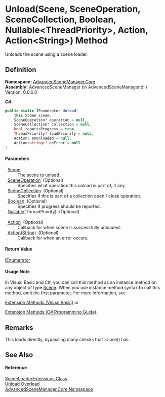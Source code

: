 # Unload(Scene, SceneOperation, SceneCollection, Boolean, Nullable&lt;ThreadPriority&gt;, Action, Action&lt;String&gt;) Method


Unloads the scene using a scene loader.



## Definition
**Namespace:** <a href="N_AdvancedSceneManager_Core.md">AdvancedSceneManager.Core</a>  
**Assembly:** AdvancedSceneManager (in AdvancedSceneManager.dll) Version: 0.0.0.0

**C#**
``` C#
public static IEnumerator Unload(
	this Scene scene,
	SceneOperation? operation = null,
	SceneCollection? collection = null,
	bool reportsProgress = true,
	ThreadPriority? loadPriority = null,
	Action? onUnloaded = null,
	Action<string>? onError = null
)
```



#### Parameters
<dl><dt>  <a href="T_AdvancedSceneManager_Models_Scene.md">Scene</a></dt><dd>The scene to unload.</dd><dt>  <a href="T_AdvancedSceneManager_Core_SceneOperation.md">SceneOperation</a>  (Optional)</dt><dd>Specifies what operation this unload is part of, if any.</dd><dt>  <a href="T_AdvancedSceneManager_Models_SceneCollection.md">SceneCollection</a>  (Optional)</dt><dd>Specifies if this is part of a collection open / close operation.</dd><dt>  <a href="https://learn.microsoft.com/dotnet/api/system.boolean" target="_blank" rel="noopener noreferrer">Boolean</a>  (Optional)</dt><dd>Specifies if progress should be reported.</dd><dt>  <a href="https://learn.microsoft.com/dotnet/api/system.nullable-1" target="_blank" rel="noopener noreferrer">Nullable</a>(ThreadPriority)  (Optional)</dt><dd> </dd><dt>  <a href="https://learn.microsoft.com/dotnet/api/system.action" target="_blank" rel="noopener noreferrer">Action</a>  (Optional)</dt><dd>Callback for when scene is successfully unloaded.</dd><dt>  <a href="https://learn.microsoft.com/dotnet/api/system.action-1" target="_blank" rel="noopener noreferrer">Action</a>(<a href="https://learn.microsoft.com/dotnet/api/system.string" target="_blank" rel="noopener noreferrer">String</a>)  (Optional)</dt><dd>Callback for when an error occurs.</dd></dl>

#### Return Value
<a href="https://learn.microsoft.com/dotnet/api/system.collections.ienumerator" target="_blank" rel="noopener noreferrer">IEnumerator</a>

#### Usage Note
In Visual Basic and C#, you can call this method as an instance method on any object of type <a href="T_AdvancedSceneManager_Models_Scene.md">Scene</a>. When you use instance method syntax to call this method, omit the first parameter. For more information, see <a href="https://docs.microsoft.com/dotnet/visual-basic/programming-guide/language-features/procedures/extension-methods" target="_blank" rel="noopener noreferrer">

Extension Methods (Visual Basic)</a> or <a href="https://docs.microsoft.com/dotnet/csharp/programming-guide/classes-and-structs/extension-methods" target="_blank" rel="noopener noreferrer">

Extension Methods (C# Programming Guide)</a>.

## Remarks
This loads directly, bypassing many checks that .Close() has.

## See Also


#### Reference
<a href="T_AdvancedSceneManager_Core_SceneLoaderExtensions.md">SceneLoaderExtensions Class</a>  
<a href="Overload_AdvancedSceneManager_Core_SceneLoaderExtensions_Unload.md">Unload Overload</a>  
<a href="N_AdvancedSceneManager_Core.md">AdvancedSceneManager.Core Namespace</a>  
